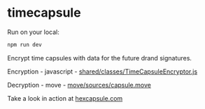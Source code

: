 # timecapsule

Run on your local:

```bash
npm run dev
```

Encrypt time capsules with data for the future drand signatures.

Encryption - javascript - [shared/classes/TimeCapsuleEncryptor.js](shared/classes/TimeCapsuleEncryptor.js)

Decryption - move - [move/sources/capsule.move](move/sources/capsule.move)

Take a look in action at [hexcapsule.com](https://www.hexcapsule.com)